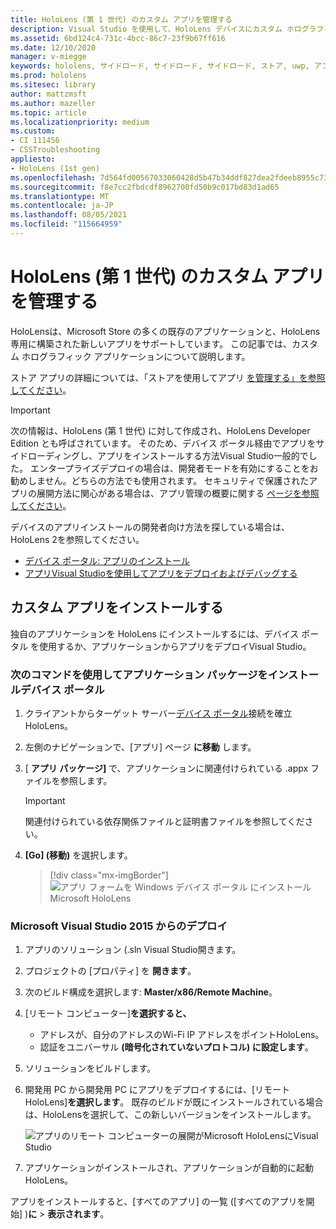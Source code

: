 ```yaml
---
title: HoloLens (第 1 世代) のカスタム アプリを管理する
description: Visual Studio を使用して、HoloLens デバイスにカスタム ホログラフィック アプリをインストール、アンインストール、サイド ロードするデバイス ポータルについて説明Visual Studio。
ms.assetid: 6bd124c4-731c-4bcc-86c7-23f9b67ff616
ms.date: 12/10/2020
manager: v-miegge
keywords: hololens, サイドロード, サイドロード, サイドロード, ストア, uwp, アプリ, インストール
ms.prod: hololens
ms.sitesec: library
author: mattzmsft
ms.author: mazeller
ms.topic: article
ms.localizationpriority: medium
ms.custom:
- CI 111456
- CSSTroubleshooting
appliesto:
- HoloLens (1st gen)
ms.openlocfilehash: 7d564fd00567033060428d5b47b34ddf827dea2fdeeb8955c73bc22e4ba87164
ms.sourcegitcommit: f8e7cc2fbdcdf8962700fd50b9c017bd83d1ad65
ms.translationtype: MT
ms.contentlocale: ja-JP
ms.lasthandoff: 08/05/2021
ms.locfileid: "115664959"
---
```

# <a name="manage-custom-apps-for-hololens-1st-gen"></a>HoloLens (第 1 世代) のカスタム アプリを管理する

HoloLensは、Microsoft Store の多くの既存のアプリケーションと、HoloLens 専用に構築された新しいアプリをサポートしています。 この記事では、カスタム ホログラフィック アプリケーションについて説明します。  

ストア アプリの詳細については、「ストアを使用してアプリ [を管理する」を参照してください](holographic-store-apps.md)。

> [!IMPORTANT]
> 次の情報は、HoloLens (第 1 世代) に対して作成され、HoloLens Developer Edition とも呼ばされています。 そのため、デバイス ポータル経由でアプリをサイドローディングし、アプリをインストールする方法Visual Studio一般的でした。 エンタープライズデプロイの場合は、開発者モードを有効にすることをお勧めしません。どちらの方法でも使用されます。 セキュリティで保護されたアプリの展開方法に関心がある場合は、アプリ管理の概要に関する [ページを参照してください](app-deploy-overview.md)。
>
> デバイスのアプリインストールの開発者向け方法を探している場合は、HoloLens 2を参照してください。
>
> - [デバイス ポータル: アプリのインストール](/windows/mixed-reality/develop/platform-capabilities-and-apis/using-the-windows-device-portal#installing-an-app)
> - [アプリVisual Studioを使用してアプリをデプロイおよびデバッグする](/windows/mixed-reality/develop/platform-capabilities-and-apis/using-visual-studio)

## <a name="install-custom-apps"></a>カスタム アプリをインストールする

独自のアプリケーションを HoloLens にインストールするには、デバイス ポータル を使用するか、アプリケーションからアプリをデプロイVisual Studio。

### <a name="installing-an-application-package-with-the-device-portal"></a>次のコマンドを使用してアプリケーション パッケージをインストールデバイス ポータル

1. クライアントからターゲット サーバー[デバイス ポータル](/windows/mixed-reality/using-the-windows-device-portal)接続を確立HoloLens。

1. 左側のナビゲーションで、[アプリ] ページ **に移動** します。

1. [ **アプリ パッケージ]** で、アプリケーションに関連付けられている .appx ファイルを参照します。

   > [!IMPORTANT]
   > 関連付けられている依存関係ファイルと証明書ファイルを参照してください。

1. **[Go] \(移動)** を選択します。

   > [!div class="mx-imgBorder"]
   > ![アプリ フォームを Windows デバイス ポータル にインストールMicrosoft HoloLens](images/deviceportal-appmanager.jpg)

### <a name="deploying-from-microsoft-visual-studio-2015"></a>Microsoft Visual Studio 2015 からのデプロイ

1. アプリのソリューション (.sln Visual Studio開きます。

1. プロジェクトの [プロパティ] を **開きます**。

1. 次のビルド構成を選択します: **Master/x86/Remote Machine**。

1. [リモート コンピューター]**を選択すると、**
   - アドレスが、自分のアドレスのWi-Fi IP アドレスをポイントHoloLens。
   - 認証をユニバーサル **(暗号化されていないプロトコル) に設定します**。
   
1. ソリューションをビルドします。

1. 開発用 PC から開発用 PC にアプリをデプロイするには、[リモート HoloLens]**を選択します**。 既存のビルドが既にインストールされている場合は、HoloLensを選択して、この新しいバージョンをインストールします。  

   ![アプリのリモート コンピューターの展開がMicrosoft HoloLensにVisual Studio](images/vs2015-remotedeployment.jpg)  
   
1. アプリケーションがインストールされ、アプリケーションが自動的に起動HoloLens。

アプリをインストールすると、[すべてのアプリ] の一覧 ([すべてのアプリを開始] )**に**  >  **表示されます**。
